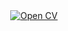 <center>
  <a href="https://nbviewer.org/github/arm61/arm_cv/blob/main/resume.pdf">
    <img src="https://img.shields.io/badge/cv-pdf-blue.svg?style=flat" alt="Open CV"/>
  </a>
</center>
